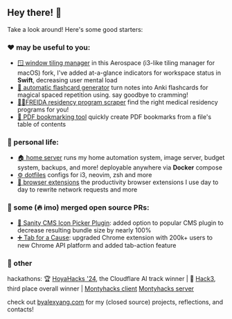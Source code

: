 ## Hey there! 👋

Take a look around! Here's some good starters:

### ♥️ may be useful to you:

- [🪟 window tiling manager](https://github.com/blueputty01/AeroSpace) in this Aerospace (i3-like tiling manager for macOS) fork, I've added at-a-glance indicators for workspace status in **Swift**, decreasing user mental load
- [📄 automatic flashcard generator](https://github.com/blueputty01/md-to-anki) turn notes into Anki flashcards for magical spaced repetition using. say goodbye to cramming!
- [👩‍⚕️FREIDA residency program scraper](https://github.com/blueputty01/ama-scraping) find the right medical residency programs for you!
- [📑 PDF bookmarking tool](https://github.com/blueputty01/pdf-bookmarking) quickly create PDF bookmarks from a file's table of contents

### 👤 personal life:

- [🏠 home server](https://github.com/blueputty01/home-server) runs my home automation system, image server, budget system, backups, and more! deployable anywhere via **Docker** compose
- [⚙️ dotfiles](https://github.com/blueputty01/dotfiles) configs for i3, neovim, zsh and more
- [📇 browser extensions](https://github.com/blueputty01/browser-utility-extensions) the productivity browser extensions I use day to day to rewrite network requests and more

### 🫴 some (🔥 imo) merged open source PRs:

- [🎨 Sanity CMS Icon Picker Plugin](https://github.com/christopherafbjur/sanity-plugin-icon-picker/pull/47): added option to popular CMS plugin to decrease resulting bundle size by nearly 100%
- [➕ Tab for a Cause](https://github.com/gladly-team/tab-extensions/issues/17): upgraded Chrome extension with 200k+ users to new Chrome API platform and added tab-action feature

### 👀 other

hackathons:
🏆 [HoyaHacks '24](https://github.com/blueputty01/hoyahacks24), the Cloudflare AI track winner | 🥉 [Hack3](https://github.com/blueputty01/hack3), third place overall winner | [Montyhacks client](https://github.com/blueputty01/ai-farming-client) [Montyhacks server](https://github.com/blueputty01/ai-farming-server)

check out [byalexyang.com](https://byalexyang.com) for my (closed source) projects, reflections, and contacts!
